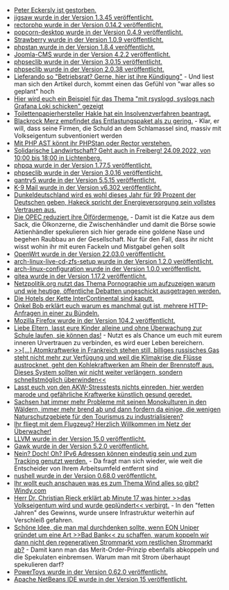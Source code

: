 * [Peter Eckersly ist gestorben.](https://www.golem.de/news/nachruf-let-s-encrypt-gruender-peter-eckersley-gestorben-2209-168064.html)
* [jigsaw wurde in der Version 1.3.45 veröffentlicht.](https://github.com/tighten/jigsaw/releases/tag/v1.3.45)
* [rectorphp wurde in der Version 0.14.2 veröffentlicht.](https://github.com/rectorphp/rector/releases/tag/0.14.2)
* [popcorn-desktop wurde in der Version 0.4.9 veröffentlicht.](https://github.com/popcorn-official/popcorn-desktop/releases/tag/v0.4.9)
* [Strawberry wurde in der Version 1.0.9 veröffentlicht.](https://github.com/strawberrymusicplayer/strawberry/releases/tag/1.0.9)
* [phpstan wurde in der Version 1.8.4 veröffentlicht.](https://github.com/phpstan/phpstan/releases/tag/1.8.4)
* [Joomla-CMS wurde in der Version 4.2.2 veröffentlicht.](https://github.com/joomla/joomla-cms/releases/tag/4.2.2)
* [phpseclib wurde in der Version 3.0.15 veröffentlicht.](https://github.com/phpseclib/phpseclib/releases/tag/3.0.15)
* [phpseclib wurde in der Version 2.0.38 veröffentlicht.](https://github.com/phpseclib/phpseclib/releases/tag/2.0.38)
* [Lieferando so "Betriebsrat? Gerne, hier ist ihre Kündigung"](https://netzpolitik.org/2022/berlin-lieferando-will-betriebsraete-kuendigen/) - Und liest man sich den Artikel durch, kommt einen das Gefühl von "war alles so geplant" hoch
* [Hier wird euch ein Beispiel für das Thema "mit rsyslogd, syslogs nach Grafana Loki schicken" gezeigt](https://utcc.utoronto.ca/~cks/space/blog/sysadmin/PromtailRsyslogForwarderSetup)
* [Toilettenpapierhersteller Hakle hat ein Insolvenzverfahren beantragt.](https://blog.fefe.de/?ts=9de88b6e)
* [Blackrock Merz empfindet das Entlastungspaket als zu gering.](https://blog.fefe.de/?ts=9deb7462) - Klar, er will, dass seine Firmen, die Schuld an dem Schlamassel sind, massiv mit Volkseigentum subventioniert werden
* [Mit PHP AST könnt ihr PHPStan oder Rector verstehen.](https://matthiasnoback.nl/2022/09/a-step-debugger-for-the-php-ast/)
* [Solidarische Landwirtschaft? Geht auch in Freiberg! 24.09.2022, von 10:00 bis 18:00 in Lichtenberg.](http://freibergeragenda21.de/solawi/)
* [phpqa wurde in der Version 1.77.5 veröffentlicht.](https://github.com/jakzal/phpqa/releases/tag/v1.77.5)
* [phpseclib wurde in der Version 3.0.16 veröffentlicht.](https://github.com/phpseclib/phpseclib/releases/tag/3.0.16)
* [gantry5 wurde in der Version 5.5.15 veröffentlicht.](https://github.com/gantry/gantry5/releases/tag/5.5.15)
* [K-9 Mail wurde in der Version v6.302 veröffentlicht.](https://github.com/thundernest/k-9/releases/tag/6.302)
* [Dunkeldeutschland wird es wohl dieses Jahr für 99 Prozent der Deutschen geben, Hakeck spricht der Energieversorgung sein vollstes Vertrauen aus.](https://blog.fefe.de/?ts=9de897cb)
* [Die OPEC reduziert ihre Ölfördermenge.](https://blog.fefe.de/?ts=9de8398f) - Damit ist die Katze aus dem Sack, die Ölkonzerne, die Zwischenhändler und damit die Börse sowie Aktienhändler spekulieren sich hier gerade eine goldene Nase und begehen Raubbau an der Gesellschaft. Nur für den Fall, dass ihr nicht wisst wohin ihr mit euren Fackeln und Mistgabel gehen sollt
* [OpenWrt wurde in der Version 22.03.0 veröffentlicht.](https://lwn.net/Articles/907238/)
* [arch-linux-live-cd-zfs-setup wurde in der Version 1.2.0 veröffentlicht.](https://github.com/stevleibelt/arch-linux-live-cd-zfs-setup/releases/tag/1.2.0)
* [arch-linux-configuration wurde in der Version 1.0.0 veröffentlicht.](https://github.com/stevleibelt/arch-linux-configuration/releases/tag/1.0.0)
* [gitea wurde in der Version 1.17.2 veröffentlicht.](https://github.com/go-gitea/gitea/releases/tag/v1.17.2)
* [Netzpolitik.org nutzt das Thema Pornographie um aufzuzeigen warum und wie heutige, öffentliche Debatten ungeschickt ausgetragen werden.](https://netzpolitik.org/2022/kommentar-gebt-den-porn-frei/)
* [Die Hotels der Kette InterContinental sind kaputt.](https://www.bleepingcomputer.com/news/security/intercontinental-hotels-group-cyberattack-disrupts-booking-systems/)
* [Onkel Bob erklärt euch warum es manchmal gut ist, mehrere HTTP-Anfragen in einer zu Bündeln.](https://martinfowler.com/articles/patterns-of-distributed-systems/request-batch.html)
* [Mozilla Firefox wurde in der Version 104.2 veröffentlicht.](https://www.borncity.com/blog/2022/09/06/firefox-104-0-1-freigegeben/)
* [Liebe Eltern, lasst eure Kinder alleine und ohne Überwachung zur Schule laufen, sie können das!](https://netzpolitik.org/2022/smartwatches-fuer-schulkinder-quietschbunte-handschelle/) - Nutzt es als Chance um euch mit eurem inneren Urvertrauen zu verbinden, es wird euer Leben bereichern.
* [>>[...] Atomkraftwerke in Frankreich stehen still, billiges russisches Gas steht nicht mehr zur Verfügung und weil die Klimakrise die Flüsse austrocknet, geht den Kohlekraftwerken am Rhein der Brennstoff aus. Dieses System sollten wir nicht weiter verlängern, sondern schnellstmöglich überwinden<<](https://www.sonnenseite.com/de/politik/germanwatch-fordert-sofortprogramm-zur-beschleunigung-der-energiewende/)
* [Lasst euch von den AKW-Stresstests nichts einreden, hier werden marode und gefährliche Kraftwerke künstlich gesund geredet.](https://www.sonnenseite.com/de/politik/stresstest-akw-reservebetrieb-ist-unnoetig-und-ignoriert-sicherheitsrisiken/)
* [Sachsen hat immer mehr Probleme mit seinen Monokulturen in den Wäldern, immer mehr brend ab und dann fordern da einige, die wenigen Naturschutzgebiete für den Tourismus zu industrialisieren?](https://sachsen.nabu.de/news/2022/32200.html)
* [Ihr fliegt mit dem Flugzeug? Herzlich Willkommen im Netz der Überwacher!](https://netzpolitik.org/2022/anlasslose-fluggastueberwachung-62-millionen-menschen-unter-generalverdacht/)
* [LLVM wurde in der Version 15.0 veröffentlicht.](https://www.phoronix.com/news/LLVM-15.0-Released)
* [Gawk wurde in der Version 5.2.0 veröffentlicht.](https://lwn.net/Articles/907278/)
* [Nein? Doch! Oh? IPv6 Adressen können eindeutig sein und zum Tracking genutzt werden.](https://www.patrick-breyer.de/ip-vorratsspeicherung-ist-keine-option-ipv6-adressen-koennen-eindeutige-und-dauerhafte-tracking-identifikatoren-sein-wie-eine-neue-studie-zeigt/) - Da fragt man sich wieder, wie weit die Entscheider von Ihrem Arbeitsumfeld entfernt sind
* [nushell wurde in der Version 0.68.0 veröffentlicht.](https://github.com/nushell/nushell/releases/tag/0.68.0)
* [Ihr wollt euch anschauen was es zum Thema Wind alles so gibt? Windy.com](https://www.windy.com/)
* [Herr Dr. Christian Rieck erklärt ab Minute 17 was hinter >>das Volkseigentum wird und wurde geplündert<< verbirgt.](https://www.youtube.com/watch?v=Z1-vEziy1ok) - In den "fetten Jahren" des Gewinns, wurde unsere Infrastruktur weiterhin auf Verschleiß gefahren.
* [Schöne Idee, die man mal durchdenken sollte, wenn EON Uniper gründet um eine Art >>Bad Bank<< zu schaffen, warum koppeln wir dann nicht den regenerativen Strommarkt vom restlichen Strommarkt ab?](https://www.sonnenseite.com/de/wirtschaft/der-boersenstrompreis-geht-durch-decke/) - Damit kann man das Merit-Order-Prinzip ebenfalls abkoppeln und die Spekulaten einbremsen. Warum man mit Strom überhaupt spekulieren darf?
* [PowerToys wurde in der Version 0.62.0 veröffentlicht.](https://www.borncity.com/blog/2022/09/07/powertoys-0-62-freigegeben/)
* [Apache NetBeans IDE wurde in der Version 15 veröffentlicht.](https://www.phoronix.com/news/Apache-NetBeans-15)
